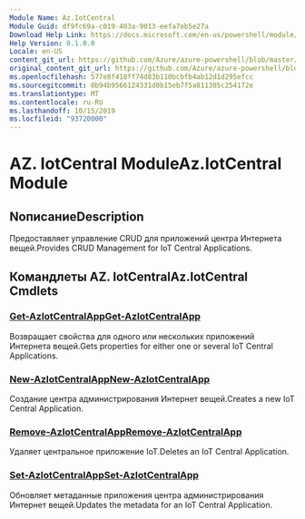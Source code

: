 ```yaml
---
Module Name: Az.IotCentral
Module Guid: df9fc69a-c019-403a-9013-eefa7eb5e27a
Download Help Link: https://docs.microsoft.com/en-us/powershell/module/az.iotcentral
Help Version: 0.1.0.0
Locale: en-US
content_git_url: https://github.com/Azure/azure-powershell/blob/master/src/IotCentral/IotCentral/help/Az.IotCentral.md
original_content_git_url: https://github.com/Azure/azure-powershell/blob/master/src/IotCentral/IotCentral/help/Az.IotCentral.md
ms.openlocfilehash: 577e8f418ff74d83b110bcbfb4ab12d1d295efcc
ms.sourcegitcommit: 0b94b9566124331d0b15eb7f5a811305c254172e
ms.translationtype: MT
ms.contentlocale: ru-RU
ms.lasthandoff: 10/15/2019
ms.locfileid: "93720000"
---
```

# <span data-ttu-id="0c71d-101">AZ. IotCentral Module</span><span class="sxs-lookup"><span data-stu-id="0c71d-101">Az.IotCentral Module</span></span>
## <span data-ttu-id="0c71d-102">Nописание</span><span class="sxs-lookup"><span data-stu-id="0c71d-102">Description</span></span>
<span data-ttu-id="0c71d-103">Предоставляет управление CRUD для приложений центра Интернета вещей.</span><span class="sxs-lookup"><span data-stu-id="0c71d-103">Provides CRUD Management for IoT Central Applications.</span></span>

## <span data-ttu-id="0c71d-104">Командлеты AZ. IotCentral</span><span class="sxs-lookup"><span data-stu-id="0c71d-104">Az.IotCentral Cmdlets</span></span>
### [<span data-ttu-id="0c71d-105">Get-AzIotCentralApp</span><span class="sxs-lookup"><span data-stu-id="0c71d-105">Get-AzIotCentralApp</span></span>](Get-AzIotCentralApp.md)
<span data-ttu-id="0c71d-106">Возвращает свойства для одного или нескольких приложений Интернета вещей.</span><span class="sxs-lookup"><span data-stu-id="0c71d-106">Gets properties for either one or several IoT Central Applications.</span></span>

### [<span data-ttu-id="0c71d-107">New-AzIotCentralApp</span><span class="sxs-lookup"><span data-stu-id="0c71d-107">New-AzIotCentralApp</span></span>](New-AzIotCentralApp.md)
<span data-ttu-id="0c71d-108">Создание центра администрирования Интернет вещей.</span><span class="sxs-lookup"><span data-stu-id="0c71d-108">Creates a new IoT Central Application.</span></span>

### [<span data-ttu-id="0c71d-109">Remove-AzIotCentralApp</span><span class="sxs-lookup"><span data-stu-id="0c71d-109">Remove-AzIotCentralApp</span></span>](Remove-AzIotCentralApp.md)
<span data-ttu-id="0c71d-110">Удаляет центральное приложение IoT.</span><span class="sxs-lookup"><span data-stu-id="0c71d-110">Deletes an IoT Central Application.</span></span>

### [<span data-ttu-id="0c71d-111">Set-AzIotCentralApp</span><span class="sxs-lookup"><span data-stu-id="0c71d-111">Set-AzIotCentralApp</span></span>](Set-AzIotCentralApp.md)
<span data-ttu-id="0c71d-112">Обновляет метаданные приложения центра администрирования Интернет вещей.</span><span class="sxs-lookup"><span data-stu-id="0c71d-112">Updates the metadata for an IoT Central Application.</span></span>

